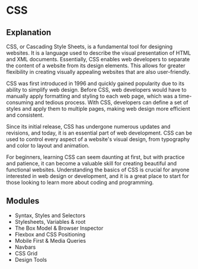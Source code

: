# CSS

## Explanation

CSS, or Cascading Style Sheets, is a fundamental tool for designing websites. It is a language used to describe the visual presentation of HTML and XML documents. Essentially, CSS enables web developers to separate the content of a website from its design elements. This allows for greater flexibility in creating visually appealing websites that are also user-friendly.

CSS was first introduced in 1996 and quickly gained popularity due to its ability to simplify web design. Before CSS, web developers would have to manually apply formatting and styling to each web page, which was a time-consuming and tedious process. With CSS, developers can define a set of styles and apply them to multiple pages, making web design more efficient and consistent.

Since its initial release, CSS has undergone numerous updates and revisions, and today, it is an essential part of web development. CSS can be used to control every aspect of a website's visual design, from typography and color to layout and animation.

For beginners, learning CSS can seem daunting at first, but with practice and patience, it can become a valuable skill for creating beautiful and functional websites. Understanding the basics of CSS is crucial for anyone interested in web design or development, and it is a great place to start for those looking to learn more about coding and programming.

## Modules

- Syntax, Styles and Selectors
- Stylesheets, Variables & root
- The Box Model & Browser Inspector
- Flexbox and CSS Positioning
- Mobile First & Media Queries
- Navbars
- CSS Grid
- Design Tools